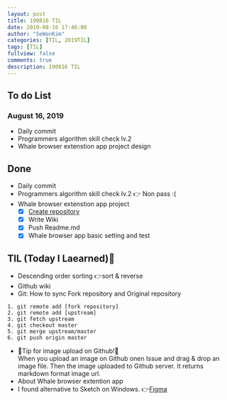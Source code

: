 ```yaml
---
layout: post
title: 190816 TIL
date: 2019-08-16 17:46:00
author: "SeWonKim"
categories: [TIL, 2019TIL]
tags: [TIL]
fullview: false
comments: true
description: 190816 TIL
---
```


## To do List

### August 16, 2019

- Daily commit
- Programmers algorithm skill check lv.2
- Whale browser extenstion app project design

## Done

- Daily commit
- Programmers algorithm skill check lv.2 👉 Non pass :(
- Whale browser extenstion app project
  - [x] [Create repository](https://github.com/soyoungjeong/EmojiByEternal)
  - [x] Write Wiki
  - [x] Push Readme.md
  - [x] Whale browser app basic setting and test

## TIL (Today I Laearned)🤔

- Descending order sorting 👉sort & reverse
- Github wiki
- Git: How to sync Fork repository and Original repository

```
1. git remote add [fork repository]
2. git remote add [upstream]
3. git fetch upstream
4. git checkout master
5. git merge upstream/master
6. git push origin master
```

- 💎Tip for image upload on Github!💎  
  When you upload an image on Github onen Issue and drag & drop an image file.
  Then the image uploaded to Github server. It returns markdown format image url.
- About Whale browser extention app
- I found alternative to Sketch on Windows. 👉[Figma](https://www.figma.com/)
